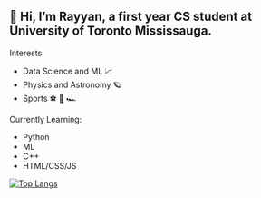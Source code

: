 ## 👋 Hi, I’m Rayyan, a first year CS student at University of Toronto Mississauga.

Interests:
- Data Science and ML 📈
- Physics and Astronomy 🪐
- Sports ⚽ 🏀 🏎️

Currently Learning:
- Python
- ML
- C++
- HTML/CSS/JS

[![Top Langs](https://github-readme-stats.vercel.app/api/top-langs/?username=rayyanaamir22&layout=compact)](https://github.com/rayyanaamir22/github-readme-stats)


<!---
rayyanaamir22/rayyanaamir22 is a ✨ special ✨ repository because its `README.md` (this file) appears on your GitHub profile.
You can click the Preview link to take a look at your changes.
--->

